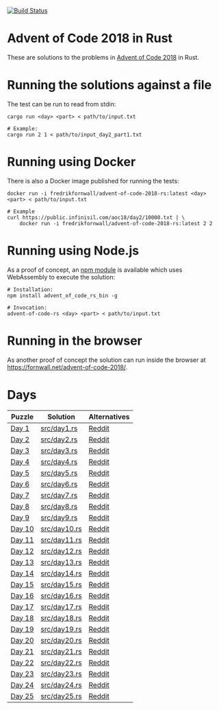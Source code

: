 [![Build Status](https://travis-ci.org/fornwall/advent-of-code-2018-rs.svg?branch=master)](https://travis-ci.org/fornwall/advent-of-code-2018-rs)

# Advent of Code 2018 in Rust
These are solutions to the problems in [Advent of Code 2018](https://adventofcode.com/2018) in Rust.

# Running the solutions against a file
The test can be run to read from stdin:

    cargo run <day> <part> < path/to/input.txt

    # Example:
    cargo run 2 1 < path/to/input_day2_part1.txt

# Running using Docker
There is also a Docker image published for running the tests:

    docker run -i fredrikfornwall/advent-of-code-2018-rs:latest <day> <part> < path/to/input.txt

    # Example
    curl https://public.infinisil.com/aoc18/day2/10000.txt | \
        docker run -i fredrikfornwall/advent-of-code-2018-rs:latest 2 2

# Running using Node.js
As a proof of concept, an [npm module](https://www.npmjs.com/package/advent_of_code_rs) is available which uses WebAssembly to execute the solution:

    # Installation:
    npm install advent_of_code_rs_bin -g

    # Invocation:
    advent-of-code-rs <day> <part> < path/to/input.txt

# Running in the browser
As another proof of concept the solution can run inside the browser at https://fornwall.net/advent-of-code-2018/.

# Days
| Puzzle                                         | Solution                     | Alternatives |
| ---------------------------------------------- | ---------------------------- | ------------ |
| [Day 1](https://adventofcode.com/2018/day/1)   | [src/day1.rs](src/day1.rs)   | [Reddit](https://www.reddit.com/r/adventofcode/comments/a20646/2018_day_1_solutions/)
| [Day 2](https://adventofcode.com/2018/day/2)   | [src/day2.rs](src/day2.rs)   | [Reddit](https://www.reddit.com/r/adventofcode/comments/a2aimr/2018_day_2_solutions/)
| [Day 3](https://adventofcode.com/2018/day/3)   | [src/day3.rs](src/day3.rs)   | [Reddit](https://www.reddit.com/r/adventofcode/comments/a2lesz/2018_day_3_solutions/)
| [Day 4](https://adventofcode.com/2018/day/4)   | [src/day4.rs](src/day4.rs)   | [Reddit](https://www.reddit.com/r/adventofcode/comments/a2xef8/2018_day_4_solutions/)
| [Day 5](https://adventofcode.com/2018/day/5)   | [src/day5.rs](src/day5.rs)   | [Reddit](https://www.reddit.com/r/adventofcode/comments/a3912m/2018_day_5_solutions/)
| [Day 6](https://adventofcode.com/2018/day/6)   | [src/day6.rs](src/day6.rs)   | [Reddit](https://www.reddit.com/r/adventofcode/comments/a3kr4r/2018_day_6_solutions/)
| [Day 7](https://adventofcode.com/2018/day/7)   | [src/day7.rs](src/day7.rs)   | [Reddit](https://www.reddit.com/r/adventofcode/comments/a3wmnl/2018_day_7_solutions/)
| [Day 8](https://adventofcode.com/2018/day/8)   | [src/day8.rs](src/day8.rs)   | [Reddit](https://www.reddit.com/r/adventofcode/comments/a47ubw/2018_day_8_solutions/)
| [Day 9](https://adventofcode.com/2018/day/9)   | [src/day9.rs](src/day9.rs)   | [Reddit](https://www.reddit.com/r/adventofcode/comments/a4i97s/2018_day_9_solutions/)
| [Day 10](https://adventofcode.com/2018/day/10) | [src/day10.rs](src/day10.rs) | [Reddit](https://www.reddit.com/r/adventofcode/comments/a4skra/2018_day_10_solutions/)
| [Day 11](https://adventofcode.com/2018/day/11) | [src/day11.rs](src/day11.rs) | [Reddit](https://www.reddit.com/r/adventofcode/comments/a53r6i/2018_day_11_solutions/)
| [Day 12](https://adventofcode.com/2018/day/12) | [src/day12.rs](src/day12.rs) | [Reddit](https://www.reddit.com/r/adventofcode/comments/a5eztl/2018_day_12_solutions/)
| [Day 13](https://adventofcode.com/2018/day/13) | [src/day13.rs](src/day13.rs) | [Reddit](https://www.reddit.com/r/adventofcode/comments/a5qd71/2018_day_13_solutions/)
| [Day 14](https://adventofcode.com/2018/day/14) | [src/day14.rs](src/day14.rs) | [Reddit](https://www.reddit.com/r/adventofcode/comments/a61ojp/2018_day_14_solutions/)
| [Day 15](https://adventofcode.com/2018/day/15) | [src/day15.rs](src/day15.rs) | [Reddit](https://www.reddit.com/r/adventofcode/comments/a6chwa/2018_day_15_solutions/)
| [Day 16](https://adventofcode.com/2018/day/16) | [src/day16.rs](src/day16.rs) | [Reddit](https://www.reddit.com/r/adventofcode/comments/a6mf8a/2018_day_16_solutions/)
| [Day 17](https://adventofcode.com/2018/day/17) | [src/day17.rs](src/day17.rs) | [Reddit](https://www.reddit.com/r/adventofcode/comments/a6wpup/2018_day_17_solutions/)
| [Day 18](https://adventofcode.com/2018/day/18) | [src/day18.rs](src/day18.rs) | [Reddit](https://www.reddit.com/r/adventofcode/comments/a77xq6/2018_day_18_solutions/)
| [Day 19](https://adventofcode.com/2018/day/19) | [src/day19.rs](src/day19.rs) | [Reddit](https://www.reddit.com/r/adventofcode/comments/a7j9zc/2018_day_19_solutions/)
| [Day 20](https://adventofcode.com/2018/day/20) | [src/day20.rs](src/day20.rs) | [Reddit](https://www.reddit.com/r/adventofcode/comments/7kz6ik/2017_day_20_solutions/)
| [Day 21](https://adventofcode.com/2018/day/21) | [src/day21.rs](src/day21.rs) | [Reddit](https://www.reddit.com/r/adventofcode/comments/a86jgt/2018_day_21_solutions/)
| [Day 22](https://adventofcode.com/2018/day/22) | [src/day22.rs](src/day22.rs) | [Reddit](https://www.reddit.com/r/adventofcode/comments/a8i1cy/2018_day_22_solutions/)
| [Day 23](https://adventofcode.com/2018/day/23) | [src/day23.rs](src/day23.rs) | [Reddit](https://www.reddit.com/r/adventofcode/comments/a8s17l/2018_day_23_solutions/)
| [Day 24](https://adventofcode.com/2018/day/24) | [src/day24.rs](src/day24.rs) | [Reddit](https://www.reddit.com/r/adventofcode/comments/a91ysq/2018_day_24_solutions/)
| [Day 25](https://adventofcode.com/2018/day/25) | [src/day25.rs](src/day25.rs) | [Reddit](https://www.reddit.com/r/adventofcode/comments/a9c61w/2018_day_25_solutions/)

